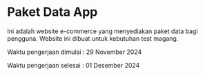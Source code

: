 # Paket Data App
Ini adalah website e-commerce yang menyediakan paket data bagi pengguna. Website ini dibuat untuk kebutuhan test magang. 

Waktu pengerjaan dimulai : 29 November 2024

Waktu pengerjaan selesai : 01 Desember 2024